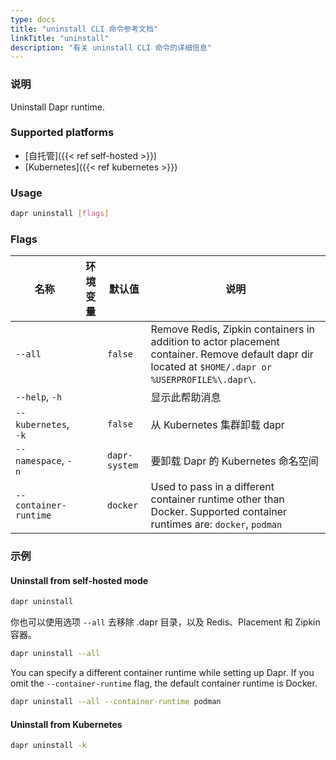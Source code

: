 ```yaml
---
type: docs
title: "uninstall CLI 命令参考文档"
linkTitle: "uninstall"
description: "有关 uninstall CLI 命令的详细信息"
---
```


### 说明

Uninstall Dapr runtime.

### Supported platforms

- [自托管]({{< ref self-hosted >}})
- [Kubernetes]({{< ref kubernetes >}})

### Usage

```bash
dapr uninstall [flags]
```

### Flags

| 名称                    | 环境变量 | 默认值           | 说明                                                                                                                                                      |
| --------------------- | ---- | ------------- | ------------------------------------------------------------------------------------------------------------------------------------------------------- |
| `--all`               |      | `false`       | Remove Redis, Zipkin containers in addition to actor placement container. Remove default dapr dir located at `$HOME/.dapr or %USERPROFILE%\.dapr\`. |
| `--help`, `-h`        |      |               | 显示此帮助消息                                                                                                                                                 |
| `--kubernetes`, `-k`  |      | `false`       | 从 Kubernetes 集群卸载 dapr                                                                                                                                  |
| `--namespace`, `-n`   |      | `dapr-system` | 要卸载 Dapr 的 Kubernetes 命名空间                                                                                                                              |
| `--container-runtime` |      | `docker`      | Used to pass in a different container runtime other than Docker. Supported container runtimes are: `docker`, `podman`                                   |

### 示例

#### Uninstall from self-hosted mode

```bash
dapr uninstall
```

你也可以使用选项 `--all` 去移除 .dapr 目录，以及 Redis、Placement 和 Zipkin 容器。

```bash
dapr uninstall --all
```

You can specify a different container runtime while setting up Dapr. If you omit the `--container-runtime` flag, the default container runtime is Docker.

```bash
dapr uninstall --all --container-runtime podman
```

#### Uninstall from Kubernetes

```bash
dapr uninstall -k
```
